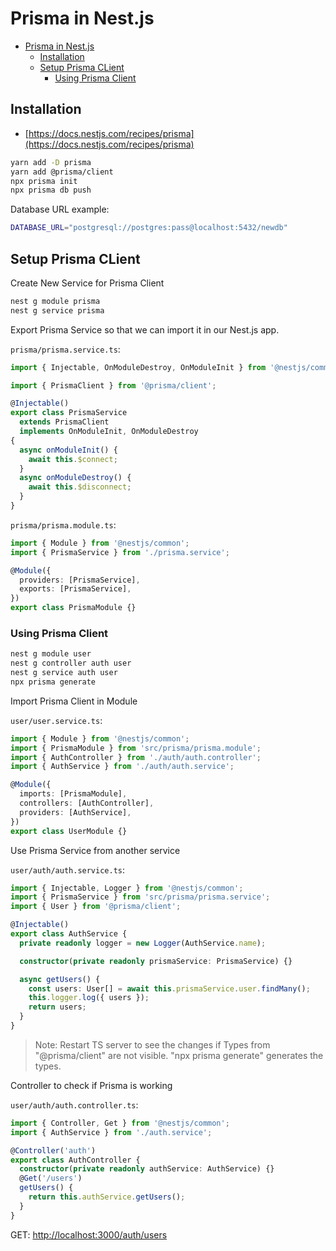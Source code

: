 # Prisma in Nest.js

- [Prisma in Nest.js](#prisma-in-nestjs)
  - [Installation](#installation)
  - [Setup Prisma CLient](#setup-prisma-client)
    - [Using Prisma Client](#using-prisma-client)

## Installation

- [https://docs.nestjs.com/recipes/prisma](https://docs.nestjs.com/recipes/prisma)


```bash
yarn add -D prisma
yarn add @prisma/client
npx prisma init
npx prisma db push
```

Database URL example:

```bash
DATABASE_URL="postgresql://postgres:pass@localhost:5432/newdb"
```

## Setup Prisma CLient

Create New Service for Prisma Client

```bash
nest g module prisma
nest g service prisma
```

Export Prisma Service so that we can import it in our Nest.js app.

`prisma/prisma.service.ts`:

```typescript
import { Injectable, OnModuleDestroy, OnModuleInit } from '@nestjs/common';

import { PrismaClient } from '@prisma/client';

@Injectable()
export class PrismaService
  extends PrismaClient
  implements OnModuleInit, OnModuleDestroy
{
  async onModuleInit() {
    await this.$connect;
  }
  async onModuleDestroy() {
    await this.$disconnect;
  }
}
```

`prisma/prisma.module.ts`:

```typescript
import { Module } from '@nestjs/common';
import { PrismaService } from './prisma.service';

@Module({
  providers: [PrismaService],
  exports: [PrismaService],
})
export class PrismaModule {}
```

### Using Prisma Client

```bash
nest g module user
nest g controller auth user
nest g service auth user
npx prisma generate
```

Import Prisma Client in Module

`user/user.service.ts`:

```typescript
import { Module } from '@nestjs/common';
import { PrismaModule } from 'src/prisma/prisma.module';
import { AuthController } from './auth/auth.controller';
import { AuthService } from './auth/auth.service';

@Module({
  imports: [PrismaModule],
  controllers: [AuthController],
  providers: [AuthService],
})
export class UserModule {}
```

Use Prisma Service from another service

`user/auth/auth.service.ts`:

```typescript
import { Injectable, Logger } from '@nestjs/common';
import { PrismaService } from 'src/prisma/prisma.service';
import { User } from '@prisma/client';

@Injectable()
export class AuthService {
  private readonly logger = new Logger(AuthService.name);

  constructor(private readonly prismaService: PrismaService) {}

  async getUsers() {
    const users: User[] = await this.prismaService.user.findMany();
    this.logger.log({ users });
    return users;
  }
}

```

> Note: Restart TS server to see the changes if Types from "@prisma/client" are not visible.
> "npx prisma generate" generates the types.

Controller to check if Prisma is working

`user/auth/auth.controller.ts`:

```typescript
import { Controller, Get } from '@nestjs/common';
import { AuthService } from './auth.service';

@Controller('auth')
export class AuthController {
  constructor(private readonly authService: AuthService) {}
  @Get('/users')
  getUsers() {
    return this.authService.getUsers();
  }
}
```

GET: [http://localhost:3000/auth/users](#)



